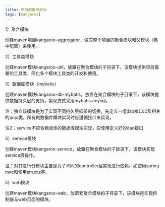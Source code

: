 ```yaml
---
title: 项目的模块划分
tags: [kangaroo]
---
```


1）聚合模块

创建maven项目kangaroo-aggregator，做完整个项目的聚合模块和父模块（集中配置）来使用。

2）工具类模块

创建maven模块kangaroo-util，放置在聚合模块的子目录下。该模块提供项目需要的工具类，简化多个模块工具类的开发和使用。

3）数据库模块（mybatis）

创建maven模块kangaroo-db-mybatis，放置在聚合模块的子目录下，该模块提供数据持久层的支持，实现方式采用mybatis+mysql。

注：独立该模块是为了实现不同持久层框架的切换，先定义一组dao接口以及相关的pojo类，所有的数据库模块实现时应遵循接口来实现。

注2：service不应依赖具体的数据库模块实现，应使用定义好的dao接口

4）service模块

创建maven模块kangaroo-service，放置在聚合模块的子目录下，该模块实现service层操作。

注：对其进行分模块主要是为了不同的controller层实现进行依赖。如使用spring mvc和使用structs等。

5）web模块

创建maven模块kangaroo-web，放置爱聚合模块的子目录下，该模块是实现控制器与web页面的模块。